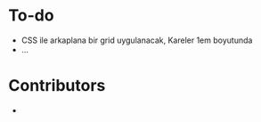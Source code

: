# To-do

  - CSS ile arkaplana bir grid uygulanacak, Kareler 1em boyutunda
  - ...
 
 # Contributors
 
   - 
